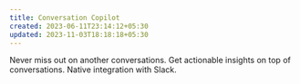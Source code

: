 ```yaml
---
title: Conversation Copilot
created: 2023-06-11T23:14:12+05:30
updated: 2023-11-03T18:18:18+05:30
---
```


Never miss out on another conversations.
Get actionable insights on top of conversations.
Native integration with Slack.